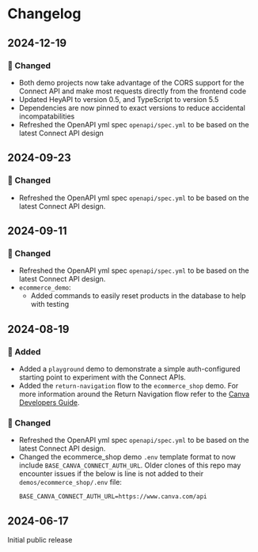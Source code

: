 # Changelog

## 2024-12-19

### 🔧 Changed

- Both demo projects now take advantage of the CORS support for the Connect API and make most requests directly from the frontend code
- Updated HeyAPI to version 0.5, and TypeScript to version 5.5
- Dependencies are now pinned to exact versions to reduce accidental incompatabilities
- Refreshed the OpenAPI yml spec `openapi/spec.yml` to be based on the latest Connect API design

## 2024-09-23

### 🔧 Changed

- Refreshed the OpenAPI yml spec `openapi/spec.yml` to be based on the latest Connect API design.

## 2024-09-11

### 🔧 Changed

- Refreshed the OpenAPI yml spec `openapi/spec.yml` to be based on the latest Connect API design.
- `ecommerce_demo`:
  - Added commands to easily reset products in the database to help with testing

## 2024-08-19

### 🧰 Added

- Added a `playground` demo to demonstrate a simple auth-configured starting point to experiment with the Connect APIs.
- Added the `return-navigation` flow to the `ecommerce_shop` demo. For more information around the Return Navigation flow refer to the [Canva Developers Guide](https://www.canva.dev/docs/connect/return-navigation-guide/).

### 🔧 Changed

- Refreshed the OpenAPI yml spec `openapi/spec.yml` to be based on the latest Connect API design.
- Changed the ecommerce_shop demo `.env` template format to now include `BASE_CANVA_CONNECT_AUTH_URL`. Older clones of this repo may encounter issues if the below is line is not added to their `demos/ecommerce_shop/.env` file:
  ```text
  BASE_CANVA_CONNECT_AUTH_URL=https://www.canva.com/api
  ```

## 2024-06-17

Initial public release

